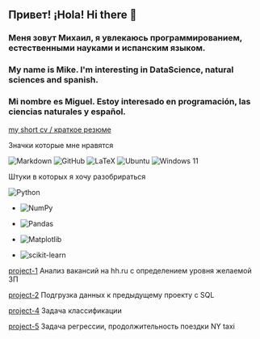## Привет! ¡Hola! Hi there 👋

### Меня зовут Михаил, я увлекаюсь программированием, естественными науками и испанским языком.

### My name is Mike. I'm interesting in DataScience, natural sciences and spanish.

### Mi nombre es Miguel. Estoy interesado en programación, las ciencias naturales y español.

[my short cv / краткое резюме](https://github.com/hoittoken/hoittoken/blob/506e3b77f6d6793e0b903d42ede6ed628b194da2/cv_Aubakirov.pdf)

Значки которые мне нравятся

![Markdown](https://img.shields.io/badge/markdown-%23000000.svg?style=for-the-badge&logo=markdown&logoColor=white)
![GitHub](https://img.shields.io/badge/github-%23121011.svg?style=for-the-badge&logo=github&logoColor=white)
![LaTeX](https://img.shields.io/badge/latex-%23008080.svg?style=for-the-badge&logo=latex&logoColor=white)
![Ubuntu](https://img.shields.io/badge/Ubuntu-E95420?style=for-the-badge&logo=ubuntu&logoColor=white)
![Windows 11](https://img.shields.io/badge/Windows%2011-%230079d5.svg?style=for-the-badge&logo=Windows%2011&logoColor=white)


Штуки в которых я хочу разобрираться

![Python](https://img.shields.io/badge/python-3670A0?style=for-the-badge&logo=python&logoColor=ffdd54)
 
 * ![NumPy](https://img.shields.io/badge/numpy-%23013243.svg?style=for-the-badge&logo=numpy&logoColor=white)
 * ![Pandas](https://img.shields.io/badge/pandas-%23150458.svg?style=for-the-badge&logo=pandas&logoColor=white)
 * ![Matplotlib](https://img.shields.io/badge/Matplotlib-%23ffffff.svg?style=for-the-badge&logo=Matplotlib&logoColor=black)

 * ![scikit-learn](https://img.shields.io/badge/scikit--learn-%23F7931E.svg?style=for-the-badge&logo=scikit-learn&logoColor=white)


[project-1](https://github.com/hoittoken/Python/tree/master/Py/Projects/project_1) Анализ вакансий на hh.ru с определением уровня желаемой ЗП

[project-2](https://github.com/hoittoken/Python/tree/master/Py/Projects/project_2) Подгрузка данных к предыдущему проекту с SQL

[project-4](https://github.com/hoittoken/Python/tree/master/Py/Projects/project_4) Задача классификации

[project-5](https://github.com/hoittoken/Python/blob/master/Py/Projects/project_5/) Задача регрессии, продолжительность поездки NY taxi



<!--
**hoittoken/hoittoken** is a ✨ _special_ ✨ repository because its `README.md` (this file) appears on your GitHub profile.


- 🔭 I’m currently working on 
- 🌱 I’m currently learning math&ml
- 👯 I’m looking to collaborate on ...
- 🤔 I’m looking for help with ...
- 💬 Ask me about 
- 📫 How to reach me: ...
- 😄 Pronouns: ...
- ⚡ Fun fact: ...
-->
